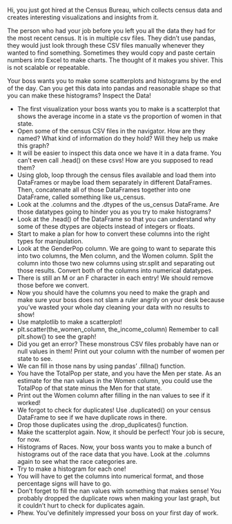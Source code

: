 Hi, you just got hired at the Census Bureau, which collects census data and creates interesting visualizations and insights from it.

The person who had your job before you left you all the data they had for the most recent census. It is in multiple csv files. They didn’t use pandas, they would just look through these CSV files manually whenever they wanted to find something. Sometimes they would copy and paste certain numbers into Excel to make charts. The thought of it makes you shiver. This is not scalable or repeatable.

Your boss wants you to make some scatterplots and histograms by the end of the day. Can you get this data into pandas and reasonable shape so that you can make these histograms? Inspect the Data! 

- The first visualization your boss wants you to make is a scatterplot that shows the average income in a state vs the proportion of women in that state.
- Open some of the census CSV files in the navigator. How are they named? What kind of information do they hold? Will they help us make this graph?
- It will be easier to inspect this data once we have it in a data frame. You can’t even call .head() on these csvs! How are you supposed to read them?
- Using glob, loop through the census files available and load them into DataFrames or maybe load them separately in different DataFrames. Then, concatenate all of those DataFrames together into one DataFrame, called something like us_census.
- Look at the .columns and the .dtypes of the us_census DataFrame. Are those datatypes going to hinder you as you try to make histograms?
- Look at the .head() of the DataFrame so that you can understand why some of these dtypes are objects instead of integers or floats.
- Start to make a plan for how to convert these columns into the right types for manipulation.
- Look at the GenderPop column. We are going to want to separate this into two columns, the Men column, and the Women column. Split the column into those two new columns using str.split and separating out those results. Convert both of the columns into numerical datatypes.
- There is still an M or an F character in each entry! We should remove those before we convert.
- Now you should have the columns you need to make the graph and make sure your boss does not slam a ruler angrily on your desk because you’ve wasted your whole day cleaning your data with no results to show!
- Use matplotlib to make a scatterplot!
- plt.scatter(the_women_column, the_income_column) Remember to call plt.show() to see the graph!
- Did you get an error? These monstrous CSV files probably have nan or null values in them! Print out your column with the number of women per state to see.
- We can fill in those nans by using pandas’ .fillna() function.
- You have the TotalPop per state, and you have the Men per state. As an estimate for the nan values in the Women column, you could use the TotalPop of that state minus the Men for that state.
- Print out the Women column after filling in the nan values to see if it worked!
- We forgot to check for duplicates! Use .duplicated() on your census DataFrame to see if we have duplicate rows in there.
- Drop those duplicates using the .drop_duplicates() function.
- Make the scatterplot again. Now, it should be perfect! Your job is secure, for now.
- Histograms of Races. Now, your boss wants you to make a bunch of histograms out of the race data that you have. Look at the .columns again to see what the race categories are.
- Try to make a histogram for each one!
- You will have to get the columns into numerical format, and those percentage signs will have to go.
- Don’t forget to fill the nan values with something that makes sense! You probably dropped the duplicate rows when making your last graph, but it couldn’t hurt to check for duplicates again.
- Phew. You’ve definitely impressed your boss on your first day of work.


